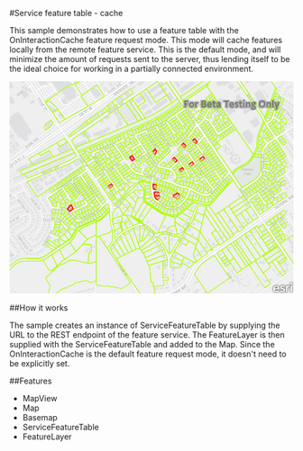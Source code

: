 #Service feature table - cache

This sample demonstrates how to use a feature table with the OnInteractionCache feature request mode. This mode will cache features locally from the remote feature service. This is the default mode, and will minimize the amount of requests sent to the server, thus lending itself to be the ideal choice for working in a partially connected environment.

![](screenshot.png)

##How it works

The sample creates an instance of ServiceFeatureTable by supplying the URL to the REST endpoint of the feature service. The FeatureLayer is then supplied with the ServiceFeatureTable and added to the Map. Since the OnInteractionCache is the default feature request mode, it doesn't need to be explicitly set. 

##Features
- MapView
- Map
- Basemap
- ServiceFeatureTable
- FeatureLayer